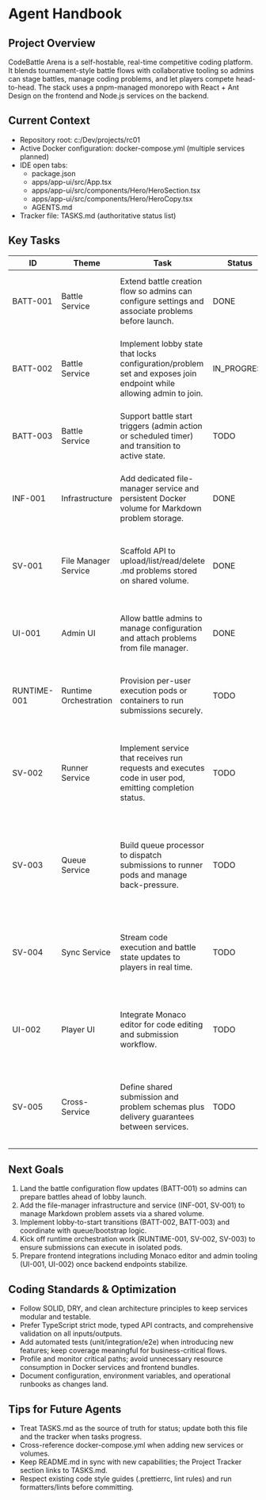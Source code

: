 # Agent Handbook

## Project Overview

CodeBattle Arena is a self-hostable, real-time competitive coding platform. It blends tournament-style battle flows with collaborative tooling so admins can stage battles, manage coding problems, and let players compete head-to-head. The stack uses a pnpm-managed monorepo with React + Ant Design on the frontend and Node.js services on the backend.

## Current Context

- Repository root: c:/Dev/projects/rc01
- Active Docker configuration: docker-compose.yml (multiple services planned)
- IDE open tabs:
  - package.json
  - apps/app-ui/src/App.tsx
  - apps/app-ui/src/components/Hero/HeroSection.tsx
  - apps/app-ui/src/components/Hero/HeroCopy.tsx
  - AGENTS.md
- Tracker file: TASKS.md (authoritative status list)

## Key Tasks

| ID          | Theme                 | Task                                                                                                               | Status      | Notes                                                                                    |
| ----------- | --------------------- | ------------------------------------------------------------------------------------------------------------------ | ----------- | ---------------------------------------------------------------------------------------- |
| BATT-001    | Battle Service        | Extend battle creation flow so admins can configure settings and associate problems before launch.                 | DONE        | Model battle config entities, expose CRUD endpoints, and persist problem associations.   |
| BATT-002    | Battle Service        | Implement lobby state that locks configuration/problem set and exposes join endpoint while allowing admin to join. | IN_PROGRESS | Add state machine transitions, enforce read-only guards, and surface lobby join API.     |
| BATT-003    | Battle Service        | Support battle start triggers (admin action or scheduled timer) and transition to active state.                    | TODO        | Wire timer scheduler, admin action handler, and broadcast state change events.           |
| INF-001     | Infrastructure        | Add dedicated file-manager service and persistent Docker volume for Markdown problem storage.                      | DONE        | Update docker-compose, declare shared volume, and document local path mappings.          |
| SV-001      | File Manager Service  | Scaffold API to upload/list/read/delete .md problems stored on shared volume.                                      | DONE        | Implement validation, metadata (hash/slug), and auth guard for admin-only access.        |
| UI-001      | Admin UI              | Allow battle admins to manage configuration and attach problems from file manager.                                 | DONE        | Drafting admin configuration scaffolding; awaiting SV-001 before API wiring.             |
| RUNTIME-001 | Runtime Orchestration | Provision per-user execution pods or containers to run submissions securely.                                       | TODO        | Define runtime templates, resource quotas, and isolation policies.                       |
| SV-002      | Runner Service        | Implement service that receives run requests and executes code in user pod, emitting completion status.            | TODO        | Handle language-specific runners, capture stdout/stderr, and publish completion events.  |
| SV-003      | Queue Service         | Build queue processor to dispatch submissions to runner pods and manage back-pressure.                             | TODO        | Choose message broker, implement retry/dead-letter flows, and expose monitoring metrics. |
| SV-004      | Sync Service          | Stream code execution and battle state updates to players in real time.                                            | TODO        | Provide WebSocket/SSE endpoints, manage subscriptions, and ensure delivery ordering.     |
| UI-002      | Player UI             | Integrate Monaco editor for code editing and submission workflow.                                                  | TODO        | Install Monaco, configure language support, and connect submission lifecycle to UI.      |
| SV-005      | Cross-Service         | Define shared submission and problem schemas plus delivery guarantees between services.                            | TODO        | Publish schema package, version contracts, and document message sequencing expectations. |

## Next Goals

1. Land the battle configuration flow updates (BATT-001) so admins can prepare battles ahead of lobby launch.
2. Add the file-manager infrastructure and service (INF-001, SV-001) to manage Markdown problem assets via a shared volume.
3. Implement lobby-to-start transitions (BATT-002, BATT-003) and coordinate with queue/bootstrap logic.
4. Kick off runtime orchestration work (RUNTIME-001, SV-002, SV-003) to ensure submissions can execute in isolated pods.
5. Prepare frontend integrations including Monaco editor and admin tooling (UI-001, UI-002) once backend endpoints stabilize.

## Coding Standards & Optimization

- Follow SOLID, DRY, and clean architecture principles to keep services modular and testable.
- Prefer TypeScript strict mode, typed API contracts, and comprehensive validation on all inputs/outputs.
- Add automated tests (unit/integration/e2e) when introducing new features; keep coverage meaningful for business-critical flows.
- Profile and monitor critical paths; avoid unnecessary resource consumption in Docker services and frontend bundles.
- Document configuration, environment variables, and operational runbooks as changes land.

## Tips for Future Agents

- Treat TASKS.md as the source of truth for status; update both this file and the tracker when tasks progress.
- Cross-reference docker-compose.yml when adding new services or volumes.
- Keep README.md in sync with new capabilities; the Project Tracker section links to TASKS.md.
- Respect existing code style guides (.prettierrc, lint rules) and run formatters/lints before committing.
